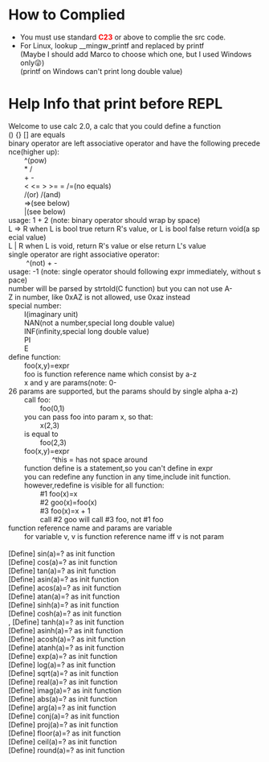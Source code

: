 # How to Complied
- You must use standard <font style="color:red;">**C23**</font> or above to complie the src code.
- For Linux, lookup __mingw_printf and replaced by printf<br>
(Maybe I should add Marco to choose which one, but I used Windows only😜)<br>
(printf on Windows can't print long double value)
# Help Info that print before REPL
Welcome&nbsp;to&nbsp;use&nbsp;calc&nbsp;2.0,&nbsp;a&nbsp;calc&nbsp;that&nbsp;you&nbsp;could&nbsp;define&nbsp;a&nbsp;function<br>
()&nbsp;{}&nbsp;[]&nbsp;are&nbsp;equals<br>
binary&nbsp;operator&nbsp;are&nbsp;left&nbsp;associative&nbsp;operator&nbsp;and&nbsp;have&nbsp;the&nbsp;following&nbsp;precedence(higher&nbsp;up):<br>
&nbsp;&nbsp;&nbsp;&nbsp;&nbsp;&nbsp;&nbsp;&nbsp;^(pow)<br>
&nbsp;&nbsp;&nbsp;&nbsp;&nbsp;&nbsp;&nbsp;&nbsp;*&nbsp;/<br>
&nbsp;&nbsp;&nbsp;&nbsp;&nbsp;&nbsp;&nbsp;&nbsp;+&nbsp;-<br>
&nbsp;&nbsp;&nbsp;&nbsp;&nbsp;&nbsp;&nbsp;&nbsp;<&nbsp;<=&nbsp;>&nbsp;>=&nbsp;=&nbsp;/=(no&nbsp;equals)<br>
&nbsp;&nbsp;&nbsp;&nbsp;&nbsp;&nbsp;&nbsp;&nbsp;/(or)&nbsp;/(and)<br>
&nbsp;&nbsp;&nbsp;&nbsp;&nbsp;&nbsp;&nbsp;&nbsp;=>(see&nbsp;below)<br>
&nbsp;&nbsp;&nbsp;&nbsp;&nbsp;&nbsp;&nbsp;&nbsp;|(see&nbsp;below)<br>
usage:&nbsp;1&nbsp;+&nbsp;2&nbsp;(note:&nbsp;binary&nbsp;operator&nbsp;should&nbsp;wrap&nbsp;by&nbsp;space)<br>
L&nbsp;=>&nbsp;R&nbsp;when&nbsp;L&nbsp;is&nbsp;bool&nbsp;true&nbsp;return&nbsp;R's&nbsp;value,&nbsp;or&nbsp;L&nbsp;is&nbsp;bool&nbsp;false&nbsp;return&nbsp;void(a&nbsp;special&nbsp;value)<br>
L&nbsp;|&nbsp;R&nbsp;when&nbsp;L&nbsp;is&nbsp;void,&nbsp;return&nbsp;R's&nbsp;value&nbsp;or&nbsp;else&nbsp;return&nbsp;L's&nbsp;value<br>
single&nbsp;operator&nbsp;are&nbsp;right&nbsp;associative&nbsp;operator:<br>
&nbsp;&nbsp;&nbsp;&nbsp;&nbsp;&nbsp;&nbsp;&nbsp;&nbsp;^(not)&nbsp;+&nbsp;-<br>
usage:&nbsp;-1&nbsp;(note:&nbsp;single&nbsp;operator&nbsp;should&nbsp;following&nbsp;expr&nbsp;immediately,&nbsp;without&nbsp;space)<br>
number&nbsp;will&nbsp;be&nbsp;parsed&nbsp;by&nbsp;strtold(C&nbsp;function)&nbsp;but&nbsp;you&nbsp;can&nbsp;not&nbsp;use&nbsp;A-Z&nbsp;in&nbsp;number,&nbsp;like&nbsp;0xAZ&nbsp;is&nbsp;not&nbsp;allowed,&nbsp;use&nbsp;0xaz&nbsp;instead<br>
special&nbsp;number:<br>
&nbsp;&nbsp;&nbsp;&nbsp;&nbsp;&nbsp;&nbsp;&nbsp;I(imaginary&nbsp;unit)<br>
&nbsp;&nbsp;&nbsp;&nbsp;&nbsp;&nbsp;&nbsp;&nbsp;NAN(not&nbsp;a&nbsp;number,special&nbsp;long&nbsp;double&nbsp;value)<br>
&nbsp;&nbsp;&nbsp;&nbsp;&nbsp;&nbsp;&nbsp;&nbsp;INF(infinity,special&nbsp;long&nbsp;double&nbsp;value)<br>
&nbsp;&nbsp;&nbsp;&nbsp;&nbsp;&nbsp;&nbsp;&nbsp;PI<br>
&nbsp;&nbsp;&nbsp;&nbsp;&nbsp;&nbsp;&nbsp;&nbsp;E<br>
define&nbsp;function:<br>
&nbsp;&nbsp;&nbsp;&nbsp;&nbsp;&nbsp;&nbsp;&nbsp;foo(x,y)=expr<br>
&nbsp;&nbsp;&nbsp;&nbsp;&nbsp;&nbsp;&nbsp;&nbsp;foo&nbsp;is&nbsp;function&nbsp;reference&nbsp;name&nbsp;which&nbsp;consist&nbsp;by&nbsp;a-z<br>
&nbsp;&nbsp;&nbsp;&nbsp;&nbsp;&nbsp;&nbsp;&nbsp;x&nbsp;and&nbsp;y&nbsp;are&nbsp;params(note:&nbsp;0-26&nbsp;params&nbsp;are&nbsp;supported,&nbsp;but&nbsp;the&nbsp;params&nbsp;should&nbsp;by&nbsp;single&nbsp;alpha&nbsp;a-z)<br>
&nbsp;&nbsp;&nbsp;&nbsp;&nbsp;&nbsp;&nbsp;&nbsp;call&nbsp;foo:<br>
&nbsp;&nbsp;&nbsp;&nbsp;&nbsp;&nbsp;&nbsp;&nbsp;&nbsp;&nbsp;&nbsp;&nbsp;&nbsp;&nbsp;&nbsp;&nbsp;foo(0,1)<br>
&nbsp;&nbsp;&nbsp;&nbsp;&nbsp;&nbsp;&nbsp;&nbsp;you&nbsp;can&nbsp;pass&nbsp;foo&nbsp;into&nbsp;param&nbsp;x,&nbsp;so&nbsp;that:<br>
&nbsp;&nbsp;&nbsp;&nbsp;&nbsp;&nbsp;&nbsp;&nbsp;&nbsp;&nbsp;&nbsp;&nbsp;&nbsp;&nbsp;&nbsp;&nbsp;x(2,3)<br>
&nbsp;&nbsp;&nbsp;&nbsp;&nbsp;&nbsp;&nbsp;&nbsp;is&nbsp;equal&nbsp;to<br>
&nbsp;&nbsp;&nbsp;&nbsp;&nbsp;&nbsp;&nbsp;&nbsp;&nbsp;&nbsp;&nbsp;&nbsp;&nbsp;&nbsp;&nbsp;&nbsp;foo(2,3)<br>
&nbsp;&nbsp;&nbsp;&nbsp;&nbsp;&nbsp;&nbsp;&nbsp;foo(x,y)=expr<br>
&nbsp;&nbsp;&nbsp;&nbsp;&nbsp;&nbsp;&nbsp;&nbsp;&nbsp;&nbsp;&nbsp;&nbsp;&nbsp;&nbsp;&nbsp;&nbsp;&nbsp;&nbsp;&nbsp;&nbsp;&nbsp;&nbsp;^this&nbsp;=&nbsp;has&nbsp;not&nbsp;space&nbsp;around<br>
&nbsp;&nbsp;&nbsp;&nbsp;&nbsp;&nbsp;&nbsp;&nbsp;function&nbsp;define&nbsp;is&nbsp;a&nbsp;statement,so&nbsp;you&nbsp;can't&nbsp;define&nbsp;in&nbsp;expr<br>
&nbsp;&nbsp;&nbsp;&nbsp;&nbsp;&nbsp;&nbsp;&nbsp;you&nbsp;can&nbsp;redefine&nbsp;any&nbsp;function&nbsp;in&nbsp;any&nbsp;time,include&nbsp;init&nbsp;function.<br>
&nbsp;&nbsp;&nbsp;&nbsp;&nbsp;&nbsp;&nbsp;&nbsp;however,redefine&nbsp;is&nbsp;visible&nbsp;for&nbsp;all&nbsp;function:<br>
&nbsp;&nbsp;&nbsp;&nbsp;&nbsp;&nbsp;&nbsp;&nbsp;&nbsp;&nbsp;&nbsp;&nbsp;&nbsp;&nbsp;&nbsp;&nbsp;#1&nbsp;foo(x)=x<br>
&nbsp;&nbsp;&nbsp;&nbsp;&nbsp;&nbsp;&nbsp;&nbsp;&nbsp;&nbsp;&nbsp;&nbsp;&nbsp;&nbsp;&nbsp;&nbsp;#2&nbsp;goo(x)=foo(x)<br>
&nbsp;&nbsp;&nbsp;&nbsp;&nbsp;&nbsp;&nbsp;&nbsp;&nbsp;&nbsp;&nbsp;&nbsp;&nbsp;&nbsp;&nbsp;&nbsp;#3&nbsp;foo(x)=x&nbsp;+&nbsp;1<br>
&nbsp;&nbsp;&nbsp;&nbsp;&nbsp;&nbsp;&nbsp;&nbsp;&nbsp;&nbsp;&nbsp;&nbsp;&nbsp;&nbsp;&nbsp;&nbsp;call&nbsp;#2&nbsp;goo&nbsp;will&nbsp;call&nbsp;#3&nbsp;foo,&nbsp;not&nbsp;#1&nbsp;foo<br>
function&nbsp;reference&nbsp;name&nbsp;and&nbsp;params&nbsp;are&nbsp;variable<br>
&nbsp;&nbsp;&nbsp;&nbsp;&nbsp;&nbsp;&nbsp;&nbsp;for&nbsp;variable&nbsp;v,&nbsp;v&nbsp;is&nbsp;function&nbsp;reference&nbsp;name&nbsp;iff&nbsp;v&nbsp;is&nbsp;not&nbsp;param<br>
<br>
[Define]&nbsp;sin(a)=?&nbsp;as&nbsp;init&nbsp;function<br>
[Define]&nbsp;cos(a)=?&nbsp;as&nbsp;init&nbsp;function<br>
[Define]&nbsp;tan(a)=?&nbsp;as&nbsp;init&nbsp;function<br>
[Define]&nbsp;asin(a)=?&nbsp;as&nbsp;init&nbsp;function<br>
[Define]&nbsp;acos(a)=?&nbsp;as&nbsp;init&nbsp;function<br>
[Define]&nbsp;atan(a)=?&nbsp;as&nbsp;init&nbsp;function<br>
[Define]&nbsp;sinh(a)=?&nbsp;as&nbsp;init&nbsp;function<br>
[Define]&nbsp;cosh(a)=?&nbsp;as&nbsp;init&nbsp;function<br>,
[Define]&nbsp;tanh(a)=?&nbsp;as&nbsp;init&nbsp;function<br>
[Define]&nbsp;asinh(a)=?&nbsp;as&nbsp;init&nbsp;function<br>
[Define]&nbsp;acosh(a)=?&nbsp;as&nbsp;init&nbsp;function<br>
[Define]&nbsp;atanh(a)=?&nbsp;as&nbsp;init&nbsp;function<br>
[Define]&nbsp;exp(a)=?&nbsp;as&nbsp;init&nbsp;function<br>
[Define]&nbsp;log(a)=?&nbsp;as&nbsp;init&nbsp;function<br>
[Define]&nbsp;sqrt(a)=?&nbsp;as&nbsp;init&nbsp;function<br>
[Define]&nbsp;real(a)=?&nbsp;as&nbsp;init&nbsp;function<br>
[Define]&nbsp;imag(a)=?&nbsp;as&nbsp;init&nbsp;function<br>
[Define]&nbsp;abs(a)=?&nbsp;as&nbsp;init&nbsp;function<br>
[Define]&nbsp;arg(a)=?&nbsp;as&nbsp;init&nbsp;function<br>
[Define]&nbsp;conj(a)=?&nbsp;as&nbsp;init&nbsp;function<br>
[Define]&nbsp;proj(a)=?&nbsp;as&nbsp;init&nbsp;function<br>
[Define]&nbsp;floor(a)=?&nbsp;as&nbsp;init&nbsp;function<br>
[Define]&nbsp;ceil(a)=?&nbsp;as&nbsp;init&nbsp;function<br>
[Define]&nbsp;round(a)=?&nbsp;as&nbsp;init&nbsp;function
